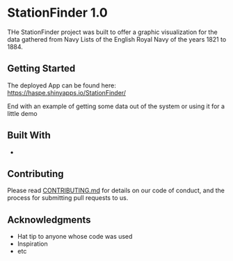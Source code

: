 # StationFinder 1.0

THe StationFinder project was built to offer a graphic visualization for the data gathered from Navy Lists of the English Royal Navy of the years 1821 to 1884.

## Getting Started

The deployed App can be found here: https://haspe.shinyapps.io/StationFinder/


End with an example of getting some data out of the system or using it for a little demo

## Built With

*

## Contributing

Please read [CONTRIBUTING.md](https://github.com/Latz3/StationFinder/blob/master/CONTRIBUTING.md) for details on our code of conduct, and the process for submitting pull requests to us.


## Acknowledgments

* Hat tip to anyone whose code was used
* Inspiration
* etc

